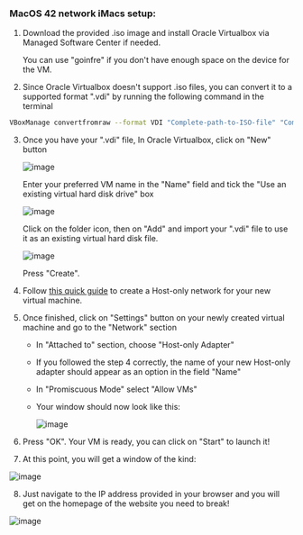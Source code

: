 ### MacOS 42 network iMacs setup:
1) Download the provided .iso image and install Oracle Virtualbox via Managed Software Center if needed.

    You can use "goinfre" if you don't have enough space on the device for the VM.
  
2) Since Oracle Virtualbox doesn't support .iso files, you can convert it to a supported format ".vdi" by running the following command in the terminal
  ``` Bash
  VBoxManage convertfromraw --format VDI "Complete-path-to-ISO-file" "Complete-path-to-VDI-file"
  
  ```

3) Once you have your ".vdi" file, In Oracle Virtualbox, click on "New" button 

    ![image](https://user-images.githubusercontent.com/36443074/145214766-f756dffa-47ed-4ce3-962b-386741ffce77.png)

   Enter your preferred VM name in the "Name" field and tick the "Use an existing virtual hard disk drive" box
   
    ![image](https://user-images.githubusercontent.com/36443074/145214982-365a261e-ec5f-434a-b4aa-3b5cf5d455e0.png)
  
   Click on the folder icon, then on "Add" and import your ".vdi" file to use it as an existing virtual hard disk file.
   
    ![image](https://user-images.githubusercontent.com/36443074/144896447-67af070d-33a1-4301-9316-abbf18f3105f.png)
    
   Press "Create".
    
4) Follow [this quick guide](https://carleton.ca/scs/2019/creating-a-new-host-only-adapter-in-virtualbox/) to create a Host-only network for your new virtual machine.
5) Once finished, click on "Settings" button on your newly created virtual machine and go to the "Network" section
   - In "Attached to" section, choose "Host-only Adapter"
   - If you followed the step 4 correctly, the name of your new Host-only adapter should appear as an option in the field "Name"
   - In "Promiscuous Mode" select "Allow VMs"
   - Your window should now look like this:
   
      ![image](https://user-images.githubusercontent.com/36443074/145215711-f86536e0-025f-4563-8382-0a4b0b2ae7f2.png)

  
 6) Press "OK". Your VM is ready, you can click on "Start" to launch it!
 7) At this point, you will get a window of the kind:
 
   ![image](https://user-images.githubusercontent.com/36443074/144900250-832d2b3d-66c0-44e1-9c98-e46784ff71a2.png)
 
 8) Just navigate to the IP address provided in your browser and you will get on the homepage of the website you need to break!

  ![image](https://user-images.githubusercontent.com/36443074/144901055-b982704c-300e-4513-b2fb-d5684fa11da7.png)

